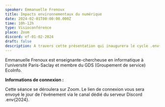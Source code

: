 ```yaml
---
speaker: Emmanuelle Frenoux
title: Impacts environnementaux du numérique
date: 2024-02-01T00:00:00.000Z
time: 10h-12h
type: Visioconférence
place: Zoom
discord: ef-01-02-2024
draft: false
description: A travers cette présentation qui inaugurera le cycle .env{2024}, l'objectif sera de tracer un panorama général des impacts environnementaux du numérique en tentant de fournir des ordres de grandeurs essentiels pour en comprendre les ressorts et enjeux majeurs. Seront également évoqués les débats en cours sur l'effet rebond et l'effet de levier et quelques pistes d'actions pour réduire ces différents impacts.
---
```


Emmanuelle Frenoux est enseignante-chercheuse en informatique à l'université Paris-Saclay et membre du GDS (Groupement de service) EcoInfo.

**Informations de connexion :**

Cette séance se déroulera sur Zoom. Le lien de connexion vous sera envoyé le jour de l'événement via le canal dédié du serveur Discord .env&#123;2024&#125;.
